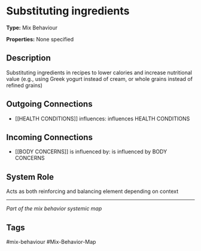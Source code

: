 # Substituting ingredients

**Type:** Mix Behaviour

**Properties:** None specified

## Description
Substituting ingredients in recipes to lower calories and increase nutritional value (e.g., using Greek yogurt instead of cream, or whole grains instead of refined grains)

## Outgoing Connections
- [[HEALTH CONDITIONS]] influences: influences HEALTH CONDITIONS

## Incoming Connections
- [[BODY CONCERNS]] is influenced by: is influenced by BODY CONCERNS

## System Role
Acts as both reinforcing and balancing element depending on context

---
*Part of the mix behavior systemic map*

## Tags
#mix-behaviour #Mix-Behavior-Map
